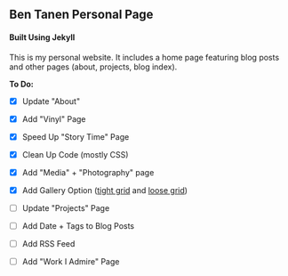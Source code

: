 ## Ben Tanen Personal Page
#### Built Using Jekyll

This is my personal website. It includes a home page featuring blog posts and other pages (about, projects, blog index).

**To Do:**
- [x] Update "About"
- [x] Add "Vinyl" Page
- [x] Speed Up "Story Time" Page
- [x] Clean Up Code (mostly CSS)
- [x] Add "Media" + "Photography" page
- [x] Add Gallery Option ([tight grid](http://ben-tanen.com/blog/2016/11/10/stpaul-broken-bones.html) and [loose grid](http://stephaniestamm.com/))
- [ ] Update "Projects" Page
- [ ] Add Date + Tags to Blog Posts
- [ ] Add RSS Feed
- [ ] Add "Work I Admire" Page

